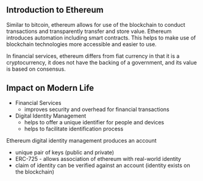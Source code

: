 ## Introduction to Ethereum

Similar to bitcoin, ethereum allows for use of the blockchain to conduct transactions and transparently transfer and store value. Ethereum introduces automation including smart contracts. This helps to make use of blockchain technologies more accessible and easier to use.

In financial services, ethereum differs from fiat currency in that it is a cryptocurrency, it does not have the backing of a government, and its value is based on consensus.

## Impact on Modern Life

- Financial Services
  - improves security and overhead for financial transactions
- Digital Identity Management
  - helps to offer a unique identifier for people and devices
  - helps to facilitate identification process

Ethereum digital identity management produces an account

- unique pair of keys (public and private)
- ERC-725 - allows association of ethereum with real-world identity
- claim of identity can be verified against an account (identity exists on the blockchain)

